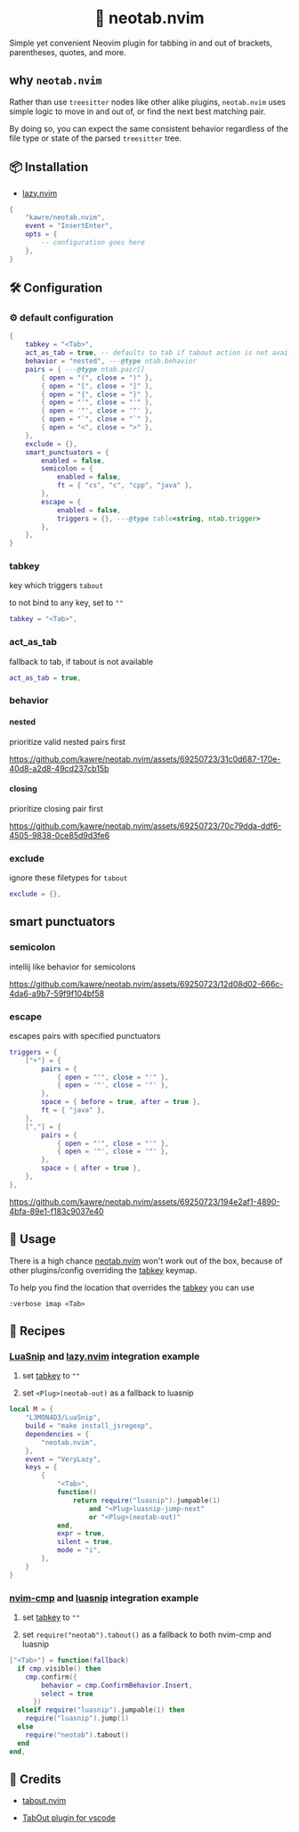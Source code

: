 <div align="center">

# 🧩 neotab.nvim

</div>

Simple yet convenient Neovim plugin for tabbing in and out of brackets,
parentheses, quotes, and more.

## why `neotab.nvim`

Rather than use `treesitter` nodes like other alike plugins, `neotab.nvim`
uses simple logic to move in and out of, or find the next best matching pair.

By doing so, you can expect the same consistent behavior
regardless of the file type or state of the parsed `treesitter` tree.

<!-- ## 📬 Requirements -->

<!---->

<!-- - [Neovim] >= 0.8.0 -->

## 📦 Installation

- [lazy.nvim]

```lua
{
    "kawre/neotab.nvim",
    event = "InsertEnter",
    opts = {
        -- configuration goes here
    },
}
```

## 🛠️ Configuration

### ⚙️ default configuration

```lua
{
    tabkey = "<Tab>",
    act_as_tab = true, -- defaults to tab if tabout action is not available
    behavior = "nested", ---@type ntab.behavior
    pairs = { ---@type ntab.pair[]
        { open = "(", close = ")" },
        { open = "[", close = "]" },
        { open = "{", close = "}" },
        { open = "'", close = "'" },
        { open = '"', close = '"' },
        { open = "`", close = "`" },
        { open = "<", close = ">" },
    },
    exclude = {},
    smart_punctuators = {
        enabled = false,
        semicolon = {
            enabled = false,
            ft = { "cs", "c", "cpp", "java" },
        },
        escape = {
            enabled = false,
            triggers = {}, ---@type table<string, ntab.trigger>
        },
    },
}
```

### tabkey

key which triggers `tabout`

to not bind to any key, set to `""`

```lua
tabkey = "<Tab>",
```

### act_as_tab

fallback to tab, if tabout is not available

```lua
act_as_tab = true,
```

### behavior

#### nested

prioritize valid nested pairs first

https://github.com/kawre/neotab.nvim/assets/69250723/31c0d687-170e-40d8-a2d8-49cd237cb15b

#### closing

prioritize closing pair first

https://github.com/kawre/neotab.nvim/assets/69250723/70c79dda-ddf6-4505-9838-0ce85d9d3fe6

### exclude

ignore these filetypes for `tabout`

```lua
exclude = {},
```

## smart punctuators

### semicolon

intellij like behavior for semicolons

https://github.com/kawre/neotab.nvim/assets/69250723/12d08d02-666c-4da6-a9b7-59f9f104bf58

### escape

escapes pairs with specified punctuators

```lua
triggers = {
    ["+"] = {
        pairs = {
            { open = "'", close = "'" },
            { open = '"', close = '"' },
        },
        space = { before = true, after = true },
        ft = { "java" },
    },
    [","] = {
        pairs = {
            { open = "'", close = "'" },
            { open = '"', close = '"' },
        },
        space = { after = true },
    },
},
```

https://github.com/kawre/neotab.nvim/assets/69250723/194e2af1-4890-4bfa-89e1-f183c9037e40

## 🚀 Usage

There is a high chance [neotab.nvim] won't work out of the box, because of other
plugins/config overriding the [tabkey](#tabkey) keymap.

To help you find the location that overrides the [tabkey](#tabkey) you can use

```
:verbose imap <Tab>
```

## 🍴 Recipes

### [LuaSnip] and [lazy.nvim] integration example

1. set [tabkey](#tabkey) to `""`

2. set `<Plug>(neotab-out)` as a fallback to luasnip

```lua
local M = {
    "L3MON4D3/LuaSnip",
    build = "make install_jsregexp",
    dependencies = {
        "neotab.nvim",
    },
    event = "VeryLazy",
    keys = {
        {
            "<Tab>",
            function()
                return require("luasnip").jumpable(1)
                    and "<Plug>luasnip-jump-next"
                    or "<Plug>(neotab-out)"
            end,
            expr = true,
            silent = true,
            mode = "i",
        },
    }
}

```

### [nvim-cmp] and [luasnip] integration example

1. set [tabkey](#tabkey) to `""`

2. set `require("neotab").tabout()` as a fallback to both nvim-cmp and luasnip

```lua
["<Tab>"] = function(fallback)
  if cmp.visible() then
    cmp.confirm({
        behavior = cmp.ConfirmBehavior.Insert,
        select = true
      })
  elseif require("luasnip").jumpable(1) then
    require("luasnip").jump(1)
  else
    require("neotab").tabout()
  end
end,
```

## 🙌 Credits

- [tabout.nvim](https://github.com/abecodes/tabout.nvim)

- [TabOut plugin for vscode](https://github.com/albertromkes/tabout)

[lazy.nvim]: https://github.com/folke/lazy.nvim
[luasnip]: https://github.com/L3MON4D3/LuaSnip
[neotab.nvim]: https://github.com/kawre/neotab.nvim
[nvim-cmp]: https://github.com/hrsh7th/nvim-cmp
